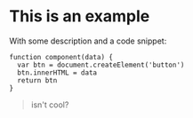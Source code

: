 # This is an example

With some description and a code snippet:

```vomit
function component(data) {
  var btn = document.createElement('button')
  btn.innerHTML = data
  return btn
}
```
 > isn't cool?
